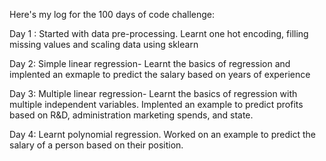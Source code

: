 Here's my log for the 100 days of code challenge: 

Day 1 : 
Started with data pre-processing. Learnt one hot encoding, filling missing values and scaling data using sklearn 

Day 2: 
Simple linear regression- Learnt the basics of regression and implented an exmaple to predict the salary based on years of experience 

Day 3: 
Multiple linear regression-  Learnt the basics of regression with multiple independent variables. Implented an example to predict profits based on R&D, administration 
marketing spends, and state. 

Day 4:
Learnt polynomial regression. Worked on an example to predict the salary of a person based on their position.

